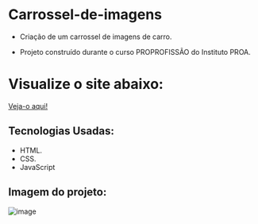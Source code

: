 # Carrossel-de-imagens

- Criação de um carrossel de imagens de carro.
  
- Projeto construído durante o curso PROPROFISSÃO do Instituto PROA.

# Visualize o site abaixo:

[Veja-o aqui!](https://carrossel-de-imagens.vercel.app/)


## Tecnologias Usadas:

- HTML.
- CSS.
- JavaScript

## Imagem do projeto:
![image](https://github.com/tamiressil/Carrossel-de-imagens/assets/163886976/7b1143c6-a506-4343-a006-9382d375b7a8)

